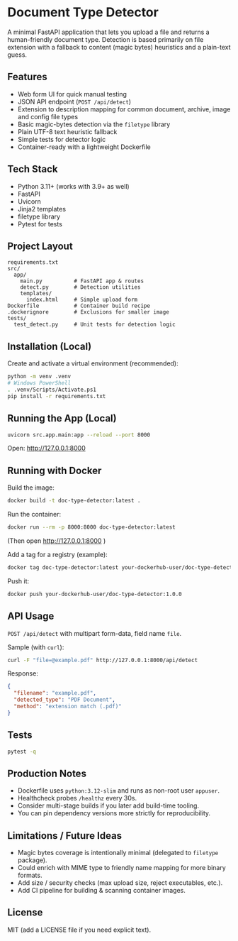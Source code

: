 # Document Type Detector

A minimal FastAPI application that lets you upload a file and returns a human-friendly document type. Detection is based primarily on file extension with a fallback to content (magic bytes) heuristics and a plain-text guess.

## Features
- Web form UI for quick manual testing
- JSON API endpoint (`POST /api/detect`)
- Extension to description mapping for common document, archive, image and config file types
- Basic magic-bytes detection via the `filetype` library
- Plain UTF-8 text heuristic fallback
- Simple tests for detector logic
- Container-ready with a lightweight Dockerfile

## Tech Stack
- Python 3.11+ (works with 3.9+ as well)
- FastAPI
- Uvicorn
- Jinja2 templates
- filetype library
- Pytest for tests

## Project Layout
```
requirements.txt
src/
  app/
    main.py          # FastAPI app & routes
    detect.py        # Detection utilities
    templates/
      index.html     # Simple upload form
Dockerfile           # Container build recipe
.dockerignore        # Exclusions for smaller image
tests/
  test_detect.py     # Unit tests for detection logic
```

## Installation (Local)
Create and activate a virtual environment (recommended):

```bash
python -m venv .venv
# Windows PowerShell
. .venv/Scripts/Activate.ps1
pip install -r requirements.txt
```

## Running the App (Local)
```bash
uvicorn src.app.main:app --reload --port 8000
```
Open: http://127.0.0.1:8000

## Running with Docker
Build the image:
```bash
docker build -t doc-type-detector:latest .
```
Run the container:
```bash
docker run --rm -p 8000:8000 doc-type-detector:latest
```
(Then open http://127.0.0.1:8000 )

Add a tag for a registry (example):
```bash
docker tag doc-type-detector:latest your-dockerhub-user/doc-type-detector:1.0.0
```

Push it:
```bash
docker push your-dockerhub-user/doc-type-detector:1.0.0
```

## API Usage
`POST /api/detect` with multipart form-data, field name `file`.

Sample (with `curl`):
```bash
curl -F "file=@example.pdf" http://127.0.0.1:8000/api/detect
```

Response:
```json
{
  "filename": "example.pdf",
  "detected_type": "PDF Document",
  "method": "extension match (.pdf)"
}
```

## Tests
```bash
pytest -q
```

## Production Notes
- Dockerfile uses `python:3.12-slim` and runs as non-root user `appuser`.
- Healthcheck probes `/healthz` every 30s.
- Consider multi-stage builds if you later add build-time tooling.
- You can pin dependency versions more strictly for reproducibility.

## Limitations / Future Ideas
- Magic bytes coverage is intentionally minimal (delegated to `filetype` package).
- Could enrich with MIME type to friendly name mapping for more binary formats.
- Add size / security checks (max upload size, reject executables, etc.).
- Add CI pipeline for building & scanning container images.

## License
MIT (add a LICENSE file if you need explicit text).
